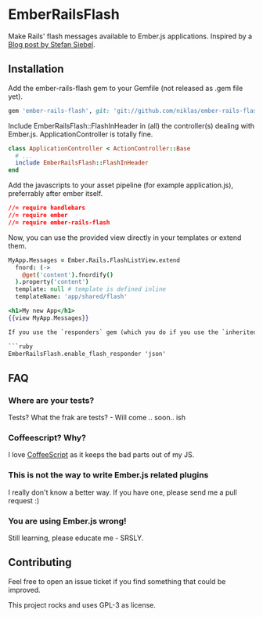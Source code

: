 # EmberRailsFlash

Make Rails' flash messages available to Ember.js applications. Inspired by a [Blog post by Stefan Siebel](http://blog.project-sierra.de/archives/1808).

## Installation

Add the ember-rails-flash gem to your Gemfile (not released as .gem file yet).

```ruby
gem 'ember-rails-flash', git: 'git://github.com/niklas/ember-rails-flash.git'
```

Include EmberRailsFlash::FlashInHeader in (all) the controller(s) dealing with Ember.js. ApplicationController is totally fine.

```ruby
class ApplicationController < ActionController::Base
  # ...
  include EmberRailsFlash::FlashInHeader
end
```

Add the javascripts to your asset pipeline (for example application.js), preferrably after ember itself.
```css
//= require handlebars
//= require ember
//= require ember-rails-flash
```

Now, you can use the provided view directly in your templates or extend them.

```coffeescript
MyApp.Messages = Ember.Rails.FlashListView.extend
  fnord: (->
    @get('content').fnordify()
  ).property('content')
  template: null # template is defined inline
  templateName: 'app/shared/flash'
```

```handlebars
<h1>My new App</h1>
{{view MyApp.Messages}}

If you use the `responders` gem (which you do if you use the `inherited_resources` gem), you may want to enable the FlashResponder. If you don't, the expected i_h flash messages will no be set on respond formats other than "html". So for example in `config/initializers/flash.rb`:

```ruby
EmberRailsFlash.enable_flash_responder 'json'
```

## FAQ

### Where are your tests?

Tests? What the frak are tests? - Will come .. soon.. ish

### Coffeescript? Why?

I love [CoffeeScript](http://coffeescript.org) as it keeps the bad parts out of my JS.

### This is not the way to write Ember.js related plugins

I really don't know a better way. If you have one, please send me a pull request :)

### You are using Ember.js wrong!

Still learning, please educate me - SRSLY.


## Contributing

Feel free to open an issue ticket if you find something that could be improved.

This project rocks and uses GPL-3 as license.

